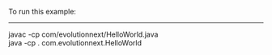 To run this example:

----
javac -cp com/evolutionnext/HelloWorld.java   
java -cp . com.evolutionnext.HelloWorld
